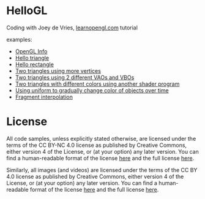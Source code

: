 # HelloGL

Coding with Joey de Vries, [learnopengl.com](https://learnopengl.com/) tutorial

examples:
* [OpenGL Info](OpenGLInfo)
* [Hello triangle](HelloTriangle)
* [Hello rectangle](HelloRectangle)
* [Two triangles using more vertices](TwoTrianglesWithMoreVertices)
* [Two triangles using 2 different VAOs and VBOs](TwoTrainglesWithDifferentVAOsAndVBOs)
* [Two triangles with different colors using another shader program](TwoTrainglesWithDifferentVAOsAndVBOs)
* [Using uniform to gradually change color of objects over time](GradualColorChange)
* [Fragment interpolation](FragmentInterpolation)

# License
All code samples, unless explicitly stated otherwise, are licensed under the terms of the CC BY-NC 4.0 license as published by Creative Commons, either version 4 of the License, or (at your option) any later version. You can find a human-readable format of the license [here](https://creativecommons.org/licenses/by-nc/4.0/) and the full license [here](https://creativecommons.org/licenses/by-nc/4.0/legalcode).

Similarly, all images (and videos) are licensed under the terms of the CC BY 4.0 license as published by Creative Commons, either version 4 of the License, or (at your option) any later version. You can find a human-readable format of the license [here](https://creativecommons.org/licenses/by/4.0/) and the full license [here](https://creativecommons.org/licenses/by/4.0/legalcode).
